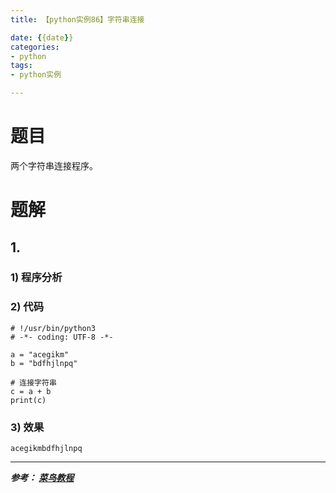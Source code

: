 ```yaml
---
title: 【python实例86】字符串连接

date: {{date}}
categories:
- python
tags:
- python实例

---
```

# 题目
两个字符串连接程序。

# 题解
## 1.
### 1) 程序分析
### 2) 代码

```
# !/usr/bin/python3
# -*- coding: UTF-8 -*-

a = "acegikm"
b = "bdfhjlnpq"

# 连接字符串
c = a + b
print(c)

```

### 3) 效果
```
acegikmbdfhjlnpq
```


---
***参考：
[菜鸟教程](https://www.runoob.com/python/python-100-examples.html)***
